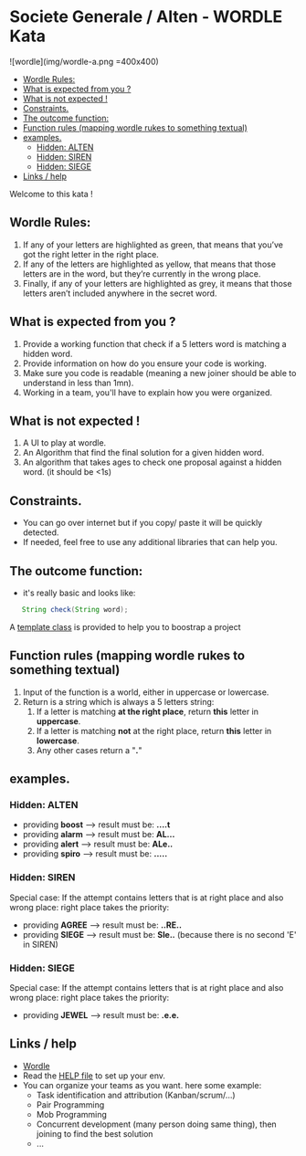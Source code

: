 # Societe Generale / Alten - WORDLE Kata

![wordle](img/wordle-a.png =400x400)

- [Wordle Rules:](#wordle-rules-)
- [What is expected from you ?](#what-is-expected-from-you--)
- [What is not expected !](#what-is-not-expected--)
- [Constraints.](#constraints)
- [The outcome function:](#the-outcome-function-)
- [Function rules (mapping wordle rukes to something textual)](#function-rules--mapping-wordle-rukes-to-something-textual-)
- [examples.](#examples)
    * [Hidden: ALTEN](#hidden--alten)
    * [Hidden: SIREN](#hidden--siren)
    * [Hidden: SIEGE](#hidden--siege)
- [Links / help](#links---help)

Welcome to this kata !

## Wordle Rules:

1. If any of your letters are highlighted as green, that means that you’ve got the right letter in the right place.
2. If any of the letters are highlighted as yellow, that means that those letters are in the word, but they’re currently
   in the wrong place.
3. Finally, if any of your letters are highlighted as grey, it means that those letters aren’t included anywhere in the
   secret word.

## What is expected from you ?

1. Provide a working function that check if a 5 letters word is matching a hidden word.
2. Provide information on how do you ensure your code is working.
3. Make sure you code is readable (meaning a new joiner should be able to understand in less than 1mn).
4. Working in a team, you'll have to explain how you were organized.

## What is not expected !

1. A UI to play at wordle.
2. An Algorithm that find the final solution for a given hidden word.
3. An algorithm that takes ages to check one proposal against a hidden word. (it should be <1s)

## Constraints.

* You can go over internet but if you copy/ paste it will be quickly detected.
* If needed, feel free to use any additional libraries that can help you.

## The outcome function:

* it's really basic and looks like:

```java
   String check(String word);
```

A [template class](src/main/java/sgcib/kata/wordle/WordleCommand.java) is provided to help you to boostrap a project

## Function rules (mapping wordle rukes to something textual)

1. Input of the function is a world, either in uppercase or lowercase.
2. Return is a string which is always a 5 letters string:
    1. If a letter is matching **at the right place**, return **this** letter in **uppercase**.
    2. If a letter is matching **not** at the right place, return **this** letter in **lowercase**.
    3. Any other cases return a "**.**"

## examples.

### Hidden: ALTEN

* providing **boost** --> result must be: **....t**
* providing **alarm** --> result must be: **AL...**
* providing **alert** --> result must be: **ALe..**
* providing **spiro** --> result must be: **.....**

### Hidden: SIREN

Special case:
If the attempt contains letters that is at right place and also wrong place: right place takes the priority:

* providing **AGREE** --> result must be: **..RE..**
* providing **SIEGE** --> result must be: **SIe..** (because there is no second 'E' in SIREN)

### Hidden: SIEGE

Special case:
If the attempt contains letters that is at right place and also wrong place: right place takes the priority:

* providing **JEWEL** --> result must be: **.e.e.**

## Links / help

* [Wordle](https://www.nytimes.com/games/wordle/index.html)
* Read the [HELP file](HELP.md) to set up your env.
* You can organize your teams as you want. here some example:
    * Task identification and attribution (Kanban/scrum/...)
    * Pair Programming
    * Mob Programming
    * Concurrent development (many person doing same thing), then joining to find the best solution
    * ...